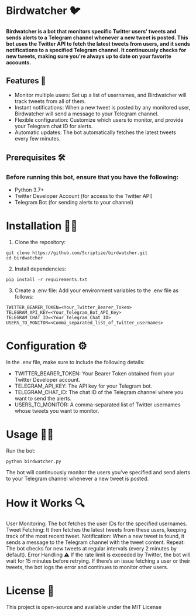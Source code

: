 # Birdwatcher 🐦

#### **Birdwatcher** is a bot that monitors specific Twitter users' tweets and sends alerts to a Telegram channel whenever a new tweet is posted. This bot uses the Twitter API to fetch the latest tweets from users, and it sends notifications to a specified Telegram channel. It continuously checks for new tweets, making sure you're always up to date on your favorite accounts.

## Features 🚀
* Monitor multiple users: Set up a list of usernames, and Birdwatcher will track tweets from all of them.
* Instant notifications: When a new tweet is posted by any monitored user, Birdwatcher will send a message to your Telegram channel.
* Flexible configuration: Customize which users to monitor, and provide your Telegram chat ID for alerts.
* Automatic updates: The bot automatically fetches the latest tweets every few minutes.

## Prerequisites 🛠️

###  Before running this bot, ensure that you have the following:

* Python 3.7+
* Twitter Developer Account (for access to the Twitter API)
* Telegram Bot (for sending alerts to your channel)

# Installation 🧑‍💻
1. Clone the repository:
```
git clone https://github.com/Scriptize/birdwatcher.git
cd birdwatcher
```
2. Install dependencies:
```
pip install -r requirements.txt
```
3. Create a .env file: Add your environment variables to the .env file as follows:

```
TWITTER_BEARER_TOKEN=<Your_Twitter_Bearer_Token>
TELEGRAM_API_KEY=<Your_Telegram_Bot_API_Key>
TELEGRAM_CHAT_ID=<Your_Telegram_Chat_ID>
USERS_TO_MONITOR=<Comma_separated_list_of_Twitter_usernames>
```

# Configuration ⚙️
In the .env file, make sure to include the following details:
* TWITTER_BEARER_TOKEN: Your Bearer Token obtained from your Twitter Developer account.
* TELEGRAM_API_KEY: The API key for your Telegram bot.
* TELEGRAM_CHAT_ID: The chat ID of the Telegram channel where you want to send the alerts.
* USERS_TO_MONITOR: A comma-separated list of Twitter usernames whose tweets you want to monitor.

# Usage 🚶‍♂️
Run the bot:
```
python birdwatcher.py
```

The bot will continuously monitor the users you’ve specified and send alerts to your Telegram channel whenever a new tweet is posted.

# How it Works 🔍

User Monitoring: The bot fetches the user IDs for the specified usernames.
Tweet Fetching: It then fetches the latest tweets from these users, keeping track of the most recent tweet.
Notification: When a new tweet is found, it sends a message to the Telegram channel with the tweet content.
Repeat: The bot checks for new tweets at regular intervals (every 2 minutes by default).
Error Handling ⚠️
If the rate limit is exceeded by Twitter, the bot will wait for 15 minutes before retrying.
If there’s an issue fetching a user or their tweets, the bot logs the error and continues to monitor other users.


# License 📄
This project is open-source and available under the MIT License
